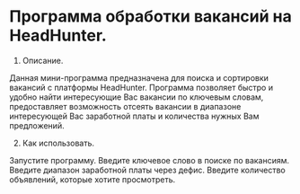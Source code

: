 # Программа обработки вакансий на HeadHunter.

1. Описание.

Данная мини-программа предназначена для поиска и сортировки вакансий с платформы HeadHunter.
Программа позволяет быстро и удобно найти интересующие Вас вакансии по ключевым словам, предоставляет возможность
отсеять вакансии в диапазоне интересующей Вас заработной платы и количества нужных Вам предложений.

2. Как использовать.

Запустите программу.
Введите ключевое слово в поиске по вакансиям.
Введите диапазон заработной платы через дефис.
Введите количество объявлений, которые хотите просмотреть.
